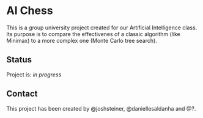 # AI Chess
This is a group university project created for our Artificial Intelligence class. Its purpose is to compare the effectivenes of a classic algorithm (like Minimax) to a more complex one (Monte Carlo tree search).

## Status
Project is: _in progress_

## Contact
This project has been created by @joshsteiner, @daniellesaldanha and @?.
